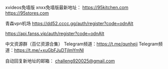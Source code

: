 
xvideos免墙版 xnxx免墙版最新地址：
https://95kitchen.com
https://95stores.com

青森vpn机场
https://dd52.cccc.gg/auth/register?code=odnAIt

https://api.fanss.vip/auth/register?code=odnAIt

中文资源群（百亿资源合集）
Telegram频道：https://t.me/qunheji
Telegram频道：https://t.me/+xuGbFJuDTjlmYmNl


自动回复新地址的邮箱：
challeng920025@gmail.com
